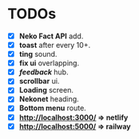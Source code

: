 # TODOs

- [x] **Neko Fact API** add.
- [x] **toast** after every 10+.
- [x] **ting** sound.
- [x] **fix ui** overlapping.
- [x] ***feedback*** hub.
- [x] **scrollbar** ui.
- [x] **Loading** screen.
- [x] **Nekonet** heading.
- [x] **Bottom menu** route.
- [x] **<http://localhost:3000/> => netlify**
- [x] **<http://localhost:5000/> => railway**
